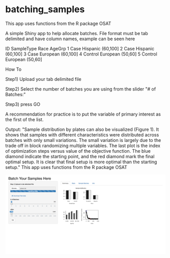 # batching_samples

This app uses functions from the R package OSAT

A simple Shiny app to help allocate batches. File format must be tab delimited and have column names, example can be seen here

ID	SampleType	Race	AgeGrp
1	Case	Hispanic	(60,100]
2	Case	Hispanic	(60,100]
3	Case	European	(60,100]
4	Control	European	(50,60]
5	Control	European	(50,60]

How To

Step1) Upload your tab delimited file

Step2) Select the number of batches you are using from the slider "# of Batches:"

Step3) press GO

A recommendation for practice is to put the variable of primary interest as the first of the list.

Output: "Sample distribution by plates can also be visualized (Figure 1). It shows that samples with different characteristics were distributed across batches with only small variations. The small variation is largely due to the trade off in block randomizing multiple variables. The last plot is the index of optimization steps versus value of the objective function. The blue diamond indicate the starting point, and the red diamond mark the final optimal setup. It is clear that final setup is more optimal than the starting setup." 
This app uses functions from the R package OSAT

<img src="https://raw.githubusercontent.com/foocheung/batching_samples/master/batchsamples.png">
